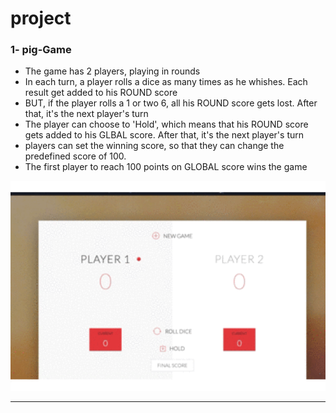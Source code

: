 # project


### 1- pig-Game

- The game has 2 players, playing in rounds
- In each turn, a player rolls a dice as many times as he whishes. Each result get added to his ROUND score
- BUT, if the player rolls a 1 or two 6, all his ROUND score gets lost. After that, it's the next player's turn
- The player can choose to 'Hold', which means that his ROUND score gets added to his GLBAL score. After that, it's the next player's turn
- players can set the winning score, so that they can change the predefined score of 100. 
- The first player to reach 100 points on GLOBAL score wins the game
<img src="https://raw.githubusercontent.com/jafarimahdi/project/master/pig-Game/pigGame.gif" width=600>

---